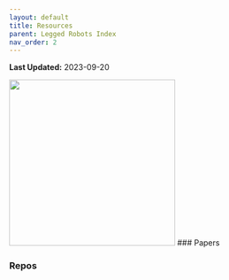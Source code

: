 ```yaml
---
layout: default
title: Resources
parent: Legged Robots Index
nav_order: 2
---
```

**Last Updated:** 2023-09-20


<img src="../../assets/imgs/a1_image" width="300" height="300">
### Papers


### Repos
